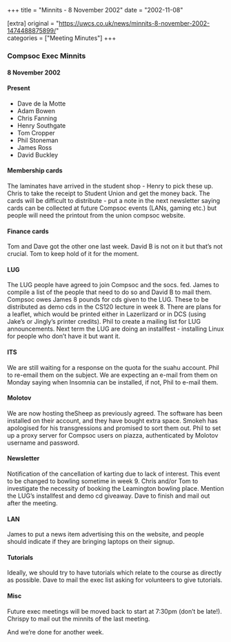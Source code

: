 +++
title = "Minnits - 8 November 2002"
date = "2002-11-08"

[extra]
original = "https://uwcs.co.uk/news/minnits-8-november-2002-1474488875899/"    
categories = ["Meeting Minutes"]
+++

### Compsoc Exec Minnits

#### 8 November 2002

#### Present

  - Dave de la Motte
  - Adam Bowen
  - Chris Fanning
  - Henry Southgate
  - Tom Cropper
  - Phil Stoneman
  - James Ross
  - David Buckley

#### Membership cards

The laminates have arrived in the student shop - Henry to pick these up. Chris to take the receipt to Student Union and get the money back. The cards will be difficult to distribute - put a note in the next newsletter saying cards can be collected at future Compsoc events (LANs, gaming etc.) but people will need the printout from the union compsoc website.

#### Finance cards

Tom and Dave got the other one last week. David B is not on it but that’s not crucial. Tom to keep hold of it for the moment.

#### LUG

The LUG people have agreed to join Compsoc and the socs. fed. James to compile a list of the people that need to do so and David B to mail them. Compsoc owes James 8 pounds for cds given to the LUG. These to be distributed as demo cds in the CS120 lecture in week 8. There are plans for a leaflet, which would be printed either in Lazerlizard or in DCS (using Jake’s or Jingly’s printer credits). Phil to create a mailing list for LUG announcements. Next term the LUG are doing an installfest - installing Linux for people who don’t have it but want it.

#### ITS

We are still waiting for a response on the quota for the suahu account. Phil to re-email them on the subject. We are expecting an e-mail from them on Monday saying when Insomnia can be installed, if not, Phil to e-mail them.

#### Molotov

We are now hosting theSheep as previously agreed. The software has been installed on their account, and they have bought extra space. Smokeh has apologised for his transgressions and promised to sort them out. Phil to set up a proxy server for Compsoc users on piazza, authenticated by Molotov username and password.

#### Newsletter

Notification of the cancellation of karting due to lack of interest. This event to be changed to bowling sometime in week 9. Chris and/or Tom to investigate the necessity of booking the Leamington bowling place. Mention the LUG’s installfest and demo cd giveaway. Dave to finish and mail out after the meeting.

#### LAN

James to put a news item advertising this on the website, and people should indicate if they are bringing laptops on their signup.

#### Tutorials

Ideally, we should try to have tutorials which relate to the course as directly as possible. Dave to mail the exec list asking for volunteers to give tutorials.

#### Misc

Future exec meetings will be moved back to start at 7:30pm (don’t be late\!). Chrispy to mail out the minnits of the last meeting.

And we’re done for another week.

